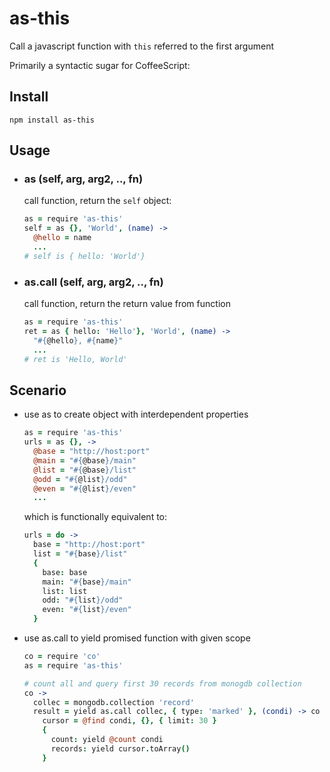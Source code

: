 as-this
====

Call a javascript function with ```this``` referred to the first argument

Primarily a syntactic sugar for CoffeeScript:


Install
----------
    npm install as-this


Usage
-----------
+ ### as (self, arg, arg2, .., fn)

  call function, return the `self` object:

  ```coffeescript
  as = require 'as-this'
  self = as {}, 'World', (name) ->
    @hello = name
    ...
  # self is { hello: 'World'}
  ```

+ ### as.call (self, arg, arg2, .., fn)

  call function, return the return value from function

  ```coffeescript
  as = require 'as-this'
  ret = as { hello: 'Hello'}, 'World', (name) ->
    "#{@hello}, #{name}"
    ...
  # ret is 'Hello, World'
  ```


Scenario
---------

+ use as to create object with interdependent properties

  ```coffeescript
  as = require 'as-this'
  urls = as {}, ->
    @base = "http://host:port"
    @main = "#{@base}/main"
    @list = "#{@base}/list"
    @odd = "#{@list}/odd"
    @even = "#{@list}/even"
    ...
  ```

  which is functionally equivalent to:

  ```coffeescript
  urls = do ->
    base = "http://host:port"
    list = "#{base}/list"
    {
      base: base
      main: "#{base}/main"
      list: list
      odd: "#{list}/odd"
      even: "#{list}/even"
    }
  ```

+ use as.call to yield promised function with given scope

  ```coffeescript
  co = require 'co'
  as = require 'as-this'

  # count all and query first 30 records from monogdb collection
  co ->
    collec = mongodb.collection 'record'
    result = yield as.call collec, { type: 'marked' }, (condi) -> co =>
      cursor = @find condi, {}, { limit: 30 }
      {
        count: yield @count condi
        records: yield cursor.toArray()
      }
  ```
